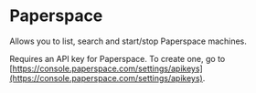 # Paperspace

Allows you to list, search and start/stop Paperspace machines.

Requires an API key for Paperspace. To create one, go to [https://console.paperspace.com/settings/apikeys](https://console.paperspace.com/settings/apikeys).
